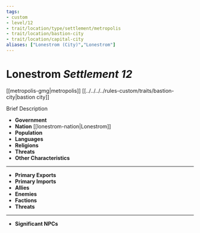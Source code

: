 ```yaml
---
tags:
- custom
- level/12 
- trait/location/type/settlement/metropolis 
- trait/location/bastion-city 
- trait/location/capital-city
aliases: ["Lonestrom (City)","Lonestrom"]
---
```

# Lonestrom *Settlement 12*
[[metropolis-gmg|metropolis]] [[../../../../rules-custom/traits/bastion-city|bastion city]] 

Brief Description

- **Government** 
- **Nation** [[lonestrom-nation|Lonestrom]] 
- **Population** 
- **Languages** 
- **Religions**
- **Threats** 
- **Other Characteristics** 
---
- **Primary Exports** 
- **Primary Imports** 
- **Allies** 
- **Enemies** 
- **Factions** 
- **Threats** 
---
- **Significant NPCs** 